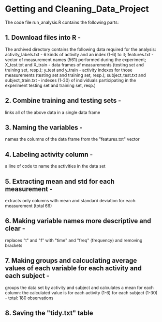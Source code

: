 # Getting and Cleaning_Data_Project

The code file run_analysis.R contains the following parts:
## 1. Download files into R - 
The archived directory contains the following data required for the analysis:
activity_labels.txt - 6 kinds of activity and an index (1-6) to it;
features.txt - vector of measurement names (561) performed during the experiment;
X_test.txt and X_train - data frames of measurements (testing set and training set, resp.);
y_test and y_train - activity indexes for those measurements (testing set and training set, resp.);
subject_test.txt and subject_train.txt - indexes (1-30) of individuals participating in the experiment
testing set and training set, resp.)
## 2. Combine training and testing sets - 
links all of the above data in a single data frame
## 3. Naming the variables - 
names the columns of the data frame from the "features.txt" vector
## 4. Labeling activity column - 
a line of code to name the activities in the data set
## 5. Extracting mean and std for each measurement - 
extracts only columns with mean and standard deviation for each measurement (total 66)
## 6. Making variable names more descriptive and clear - 
replaces "t" and "f" with "time" and "freq" (frequency) and removing brackets
## 7. Making groups and calcuclating average values of each variable for each activity and each subject -
groups the data set by activity and subject and calculates a mean for each column:
the calculated value is for each activity (1-6) for each subject (1-30) - total: 180 observations
## 8. Saving the "tidy.txt" table 
